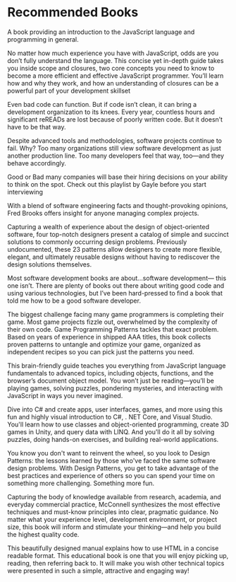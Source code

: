 # Recommended Books

<BookCard title="Eloquent JavaScript" img="https://images-na.ssl-images-amazon.com/images/I/51I9naPg55L._SX218_BO1,204,203,200_QL40_.jpg" link="https://eloquentjavascript.net/">A book providing an introduction to the JavaScript language and programming in general.</BookCard>

<BookCard title="You Dont Know JS" img="https://github.com/getify/You-Dont-Know-JS/blob/1st-ed/up%20&%20going/cover.jpg?raw=true" link="https://github.com/getify/You-Dont-Know-JS">No matter how much experience you have with JavaScript, odds are you don’t fully understand the language. This concise yet in-depth guide takes you inside scope and closures, two core concepts you need to know to become a more efficient and effective JavaScript programmer. You’ll learn how and why they work, and how an understanding of closures can be a powerful part of your development skillset</BookCard>

<BookCard title="Clean Code" img="https://images-na.ssl-images-amazon.com/images/I/515iEcDr1GL._SX385_BO1,204,203,200_.jpg" link="https://www.amazon.com/Clean-Code-Handbook-Software-Craftsmanship/dp/0132350882/">Even bad code can function. But if code isn’t clean, it can bring a development organization to its knees. Every year, countless hours and significant reREADs are lost because of poorly written code. But it doesn’t have to be that way.</BookCard>

<BookCard title="The Software Craftsman" img="https://images-na.ssl-images-amazon.com/images/I/51HApiVITLL._SX382_BO1,204,203,200_.jpg" link="https://www.amazon.com/dp/0134052501/">Despite advanced tools and methodologies, software projects continue to fail. Why? Too many organizations still view software development as just another production line. Too many developers feel that way, too—and they behave accordingly.</BookCard>

<BookCard title="Cracking the Coding Interview" img="https://images-na.ssl-images-amazon.com/images/I/51l5XzLln%2BL._SX348_BO1, 204, 203, 200_.jpg" link="https://www.youtube.com/playlist?list=PLX6IKgS15Ue02WDPRCmYKuZicQHit9kFt">Good or Bad many companies will base their hiring decisions on your ability to think on the spot. Check out this playlist by Gayle before you start interviewing</BookCard>

<BookCard title="The Mythical Man-Month" img="https://images-na.ssl-images-amazon.com/images/I/51WIpM70FEL._SX334_BO1,204,203,200_.jpg" link="https://www.amazon.com/Mythical-Man-Month-Software-Engineering-Anniversary/dp/0201835959/">With a blend of software engineering facts and thought-provoking opinions, Fred Brooks offers insight for anyone managing complex projects.</BookCard>

<BookCard title="Design Patterns" img="https://images-na.ssl-images-amazon.com/images/I/51kuc0iWoKL._SX326_BO1,204,203,200_.jpg" link="https://www.amazon.com/Design-Patterns-Object-Oriented-Addison-Wesley-Professional-ebook/dp/B000SEIBB8/">Capturing a wealth of experience about the design of object-oriented software, four top-notch designers present a catalog of simple and succinct solutions to commonly occurring design problems. Previously undocumented, these 23 patterns allow designers to create more flexible, elegant, and ultimately reusable designs without having to rediscover the design solutions themselves.</BookCard>

<BookCard title="Soft Skills" img="https://images-na.ssl-images-amazon.com/images/I/51WiLueukSL._SX396_BO1,204,203,200_.jpg" link="https://www.amazon.com/gp/product/1617292397">Most software development books are about…software development— this one isn’t. There are plenty of books out there about writing good code and using various technologies, but I’ve been hard-pressed to find a book that told me how to be a good software developer.</BookCard>

<BookCard title="Game Programming Patterns" img="https://m.media-amazon.com/images/I/51IRl5e5R9L.jpg" link="https://www.amazon.com/Game-Programming-Patterns-Robert-Nystrom-ebook/dp/B00P5URD96/">The biggest challenge facing many game programmers is completing their game. Most game projects fizzle out, overwhelmed by the complexity of their own code. Game Programming Patterns tackles that exact problem. Based on years of experience in shipped AAA titles, this book collects proven patterns to untangle and optimize your game, organized as independent recipes so you can pick just the patterns you need.</BookCard>

<BookCard title="Head First JavaScript" img="https://images-na.ssl-images-amazon.com/images/I/51qQTSKL2nL._SX430_BO1,204,203,200_.jpg" link="https://www.amazon.com/Head-First-JavaScript-Programming-Brain-Friendly/dp/144934013X">This brain-friendly guide teaches you everything from JavaScript language fundamentals to advanced topics, including objects, functions, and the browser’s document object model. You won’t just be reading—you’ll be playing games, solving puzzles, pondering mysteries, and interacting with JavaScript in ways you never imagined.</BookCard>

<BookCard title="HEAD FIRST C#" img="https://images-na.ssl-images-amazon.com/images/I/51nk9Pi074L._SX258_BO1,204,203,200_.jpg" link="https://www.amazon.com/Head-First-Learners-Real-World-Programming/dp/1491976705/">Dive into C# and create apps, user interfaces, games, and more using this fun and highly visual introduction to C#, . NET Core, and Visual Studio. You'll learn how to use classes and object-oriented programming, create 3D games in Unity, and query data with LINQ. And you'll do it all by solving puzzles, doing hands-on exercises, and building real-world applications.</BookCard>

<BookCard title="HEAD FIRST DESIGN PATTERNS" img="https://images-na.ssl-images-amazon.com/images/I/51d1hlegtQL._SX258_BO1,204,203,200_.jpg" link="https://www.amazon.com/Head-First-Design-Patterns-Object-Oriented-dp-149207800X/dp/149207800X/">You know you don't want to reinvent the wheel, so you look to Design Patterns: the lessons learned by those who've faced the same software design problems. With Design Patterns, you get to take advantage of the best practices and experience of others so you can spend your time on something more challenging. Something more fun.</BookCard>

<BookCard title="Code Complete 2" img="https://images-na.ssl-images-amazon.com/images/I/41JOmGowq-L._SX408_BO1,204,203,200_.jpg" link="https://www.amazon.com/Code-Complete-Practical-Handbook-Construction/dp/0735619670">Capturing the body of knowledge available from research, academia, and everyday commercial practice, McConnell synthesizes the most effective techniques and must-know principles into clear, pragmatic guidance. No matter what your experience level, development environment, or project size, this book will inform and stimulate your thinking—and help you build the highest quality code.</BookCard>

<BookCard title="HTML and CSS" img="https://images-na.ssl-images-amazon.com/images/I/41WznOEKmAL._SX396_BO1,204,203,200_.jpg" link="https://www.amazon.com/HTML-CSS-Design-Build-Websites/dp/1118008189/">This beautifully designed manual explains how to use HTML in a concise readable format. This educational book is one that you will enjoy picking up, reading, then referring back to. It will make you wish other technical topics were presented in such a simple, attractive and engaging way!</BookCard>
